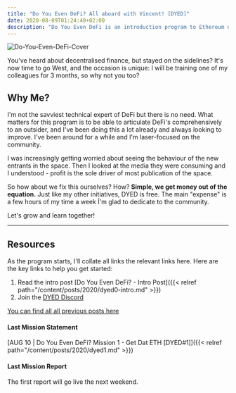 ```yaml
---
title: "Do You Even DeFi? All aboard with Vincent! [DYED]"
date: 2020-08-09T01:24:40+02:00
description: "Do You Even DeFi is an introduction program to Ethereum decentralised finance. It will be structured around weekly missions and reports to help you understand how the main DeFi services work and where this space is heading."
---
```


![Do-You-Even-DeFi-Cover](/img/others/dyed/DYED.png)

You've heard about decentralised finance, but stayed on the sidelines? It's now time to go West, and the occasion is unique:
I will be training one of my colleagues for 3 months, so why not you too?

## Why Me?

I'm not the savviest technical expert of DeFi but there is no need. What matters for this program is to be able to articulate DeFi's comprehensively to an outsider, and I've been doing this a lot already and always looking to improve. I've been around for a while and I'm laser-focused on the community.

I was increasingly getting worried about seeing the behaviour of the new entrants in the space. Then I looked at the media they were consuming and I understood - profit is the sole driver of most publication of the space.

So how about we fix this ourselves? How? **Simple, we get money out of the equation.** Just like my other initiatives, DYED is free. The main "expense" is a few hours of my time a week Í'm glad to dedicate to the community.

Let's grow and learn together!

---

## Resources

As the program starts, I'll collate all links the relevant links here. Here are the key links to help you get started:

1. Read the intro post [Do You Even DeFi? - Intro Post]({{< relref path="/content/posts/2020/dyed0-intro.md" >}})
2. Join the [DYED Discord](https://discord.gg/ZW8WRzX)

[You can find all all previous posts here](/categories/dyed)

#### Last Mission Statement

[AUG 10 | Do You Even DeFi? Mission 1 - Get Dat ETH [DYED#1]]({{< relref path="/content/posts/2020/dyed1.md" >}})

#### Last Mission Report

The first report will go live the next weekend. 
